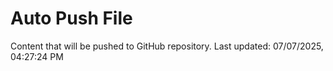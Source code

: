 # Auto Push File

Content that will be pushed to GitHub repository.
Last updated: 07/07/2025, 04:27:24 PM